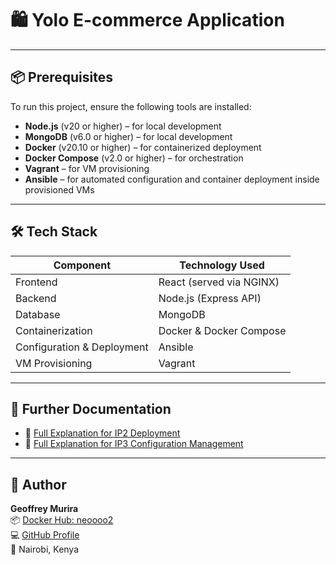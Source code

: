 # 🛍️ Yolo E-commerce Application

---

## 📦 Prerequisites

To run this project, ensure the following tools are installed:

- **Node.js** (v20 or higher) – for local development
- **MongoDB** (v6.0 or higher) – for local development
- **Docker** (v20.10 or higher) – for containerized deployment
- **Docker Compose** (v2.0 or higher) – for orchestration
- **Vagrant** – for VM provisioning
- **Ansible** – for automated configuration and container deployment inside provisioned VMs

---

## 🛠️ Tech Stack

| Component             | Technology Used          |
|----------------------|---------------------------|
| Frontend             | React (served via NGINX)  |
| Backend              | Node.js (Express API)     |
| Database             | MongoDB                   |
| Containerization     | Docker & Docker Compose   |
| Configuration & Deployment | Ansible             |
| VM Provisioning      | Vagrant                   |

---

## 📘 Further Documentation

- 📄 [Full Explanation for IP2 Deployment](explanation.md)
- 📄 [Full Explanation for IP3 Configuration Management](explanationip3.md)

---

## 👤 Author

**Geoffrey Murira**  
📦 [Docker Hub: neoooo2](https://hub.docker.com/u/neoooo2)  
💻 [GitHub Profile](https://github.com/GMurira)  
📍 Nairobi, Kenya 
